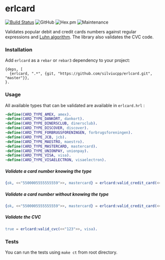 # erlcard
 
[![Build Status](https://travis-ci.org/silviucpp/erlcard.svg?branch=master)](https://travis-ci.org/silviucpp/erlcard)
![GitHub](https://img.shields.io/github/license/silviucpp/erlcard)
![Hex.pm](https://img.shields.io/hexpm/v/erlcard)
![Maintenance](https://img.shields.io/maintenance/yes/2019) 
 
Validates popular debit and credit cards numbers against regular expressions and [Luhn algorithm][1]. The library also 
validates the CVC code. 

### Installation

Add `erlcard` as a `rebar` or `rebar3` dependency to your project:

```
{deps, [
  {erlcard, ".*", {git, "https://github.com/silviucpp/erlcard.git", "master"}},
}.
```

### Usage

All available types that can be validated are available in `erlcard.hrl` :

```erlang
-define(CARD_TYPE_AMEX, amex).
-define(CARD_TYPE_DANKORT, dankort).
-define(CARD_TYPE_DINERSCLUB, dinersclub).
-define(CARD_TYPE_DISCOVER, discover).
-define(CARD_TYPE_FORBRUGSFORENINGEN, forbrugsforeningen).
-define(CARD_TYPE_JCB, jcb).
-define(CARD_TYPE_MAESTRO, maestro).
-define(CARD_TYPE_MASTERCARD, mastercard).
-define(CARD_TYPE_UNIONPAY, unionpay).
-define(CARD_TYPE_VISA, visa).
-define(CARD_TYPE_VISAELECTRON, visaelectron).
```

##### Validate a card number knowing the type

```erlang
{ok, <<"5500005555555559">>, mastercard} = erlcard:valid_credit_card(<<"5500005555555559">>, mastercard).
````

##### Validate a card number without knowing the type

```erlang
{ok, <<"5500005555555559">>, mastercard} = erlcard:valid_credit_card(<<"5500005555555559">>).
````

##### Validate the CVC

```erlang
true = erlcard:valid_cvc(<<"123">>, visa).
```

### Tests

You can run the tests using `make ct` from root directory.

[1]:https://en.wikipedia.org/wiki/Luhn_algorithm

